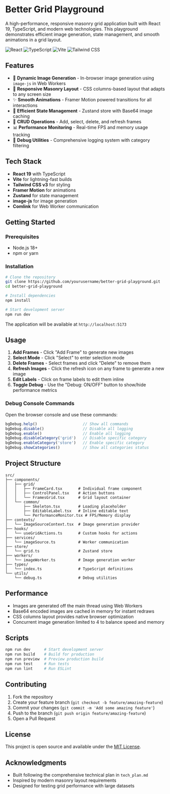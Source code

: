 # Better Grid Playground

A high-performance, responsive masonry grid application built with React 19, TypeScript, and modern web technologies. This playground demonstrates efficient image generation, state management, and smooth animations in a grid layout.

![React](https://img.shields.io/badge/React-19.0.0-blue)
![TypeScript](https://img.shields.io/badge/TypeScript-5.7.3-blue)
![Vite](https://img.shields.io/badge/Vite-5.4.19-purple)
![Tailwind CSS](https://img.shields.io/badge/Tailwind_CSS-3.4.17-teal)

## Features

- 🎨 **Dynamic Image Generation** - In-browser image generation using `image-js` in Web Workers
- 🧱 **Responsive Masonry Layout** - CSS columns-based layout that adapts to any screen size
- ✨ **Smooth Animations** - Framer Motion powered transitions for all interactions
- 💾 **Efficient State Management** - Zustand store with Base64 image caching
- 🎯 **CRUD Operations** - Add, select, delete, and refresh frames
- 📊 **Performance Monitoring** - Real-time FPS and memory usage tracking
- 🐛 **Debug Utilities** - Comprehensive logging system with category filtering

## Tech Stack

- **React 19** with TypeScript
- **Vite** for lightning-fast builds
- **Tailwind CSS v3** for styling
- **Framer Motion** for animations
- **Zustand** for state management
- **image-js** for image generation
- **Comlink** for Web Worker communication

## Getting Started

### Prerequisites

- Node.js 18+ 
- npm or yarn

### Installation

```bash
# Clone the repository
git clone https://github.com/yourusername/better-grid-playground.git
cd better-grid-playground

# Install dependencies
npm install

# Start development server
npm run dev
```

The application will be available at `http://localhost:5173`

## Usage

1. **Add Frames** - Click "Add Frame" to generate new images
2. **Select Mode** - Click "Select" to enter selection mode
3. **Delete Frames** - Select frames and click "Delete" to remove them
4. **Refresh Images** - Click the refresh icon on any frame to generate a new image
5. **Edit Labels** - Click on frame labels to edit them inline
6. **Toggle Debug** - Use the "Debug: ON/OFF" button to show/hide performance metrics

### Debug Console Commands

Open the browser console and use these commands:

```javascript
bgDebug.help()                    // Show all commands
bgDebug.disable()                 // Disable all logging
bgDebug.enable()                  // Enable all logging
bgDebug.disableCategory('grid')   // Disable specific category
bgDebug.enableCategory('store')   // Enable specific category
bgDebug.showCategories()          // Show all categories status
```

## Project Structure

```
src/
├── components/
│   ├── grid/
│   │   ├── FrameCard.tsx       # Individual frame component
│   │   ├── ControlPanel.tsx    # Action buttons
│   │   └── FramesGrid.tsx      # Grid layout container
│   └── common/
│       ├── Skeleton.tsx        # Loading placeholder
│       ├── EditableLabel.tsx   # Inline editable text
│       └── PerformanceMonitor.tsx # FPS/Memory display
├── contexts/
│   └── ImageSourceContext.tsx  # Image generation provider
├── hooks/
│   └── useGridActions.ts       # Custom hooks for actions
├── services/
│   └── imageSource.ts          # Worker communication
├── store/
│   └── grid.ts                 # Zustand store
├── workers/
│   └── imageWorker.ts          # Image generation worker
├── types/
│   └── index.ts                # TypeScript definitions
└── utils/
    └── debug.ts                # Debug utilities
```

## Performance

- Images are generated off the main thread using Web Workers
- Base64 encoded images are cached in memory for instant redraws
- CSS columns layout provides native browser optimization
- Concurrent image generation limited to 4 to balance speed and memory

## Scripts

```bash
npm run dev      # Start development server
npm run build    # Build for production
npm run preview  # Preview production build
npm run test     # Run tests
npm run lint     # Run ESLint
```

## Contributing

1. Fork the repository
2. Create your feature branch (`git checkout -b feature/amazing-feature`)
3. Commit your changes (`git commit -m 'Add some amazing feature'`)
4. Push to the branch (`git push origin feature/amazing-feature`)
5. Open a Pull Request

## License

This project is open source and available under the [MIT License](LICENSE).

## Acknowledgments

- Built following the comprehensive technical plan in `tech_plan.md`
- Inspired by modern masonry layout requirements
- Designed for testing grid performance with large datasets 